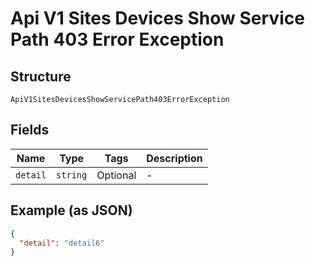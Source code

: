 
# Api V1 Sites Devices Show Service Path 403 Error Exception

## Structure

`ApiV1SitesDevicesShowServicePath403ErrorException`

## Fields

| Name | Type | Tags | Description |
|  --- | --- | --- | --- |
| `detail` | `string` | Optional | - |

## Example (as JSON)

```json
{
  "detail": "detail6"
}
```

